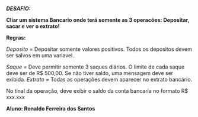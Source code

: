 ***DESAFIO:***

__Cliar um sistema Bancario onde terá somente as 3 operacões: Depositar, sacar e ver o extrato!__

**Regras:**

*Deposito* = Depositar somente valores positivos. Todos os depositos devem ser salvos em uma variavel.

*Saque =* Deve permitir somente 3 saques diários. O limite de cada saque deve ser de R$ 500,00. Se não tiver saldo, uma mensagem deve ser exibida.
*Extrato* = Todas as operações devem aparecer no extrato bancário. 

No tinal da operação, deve exibir o saldo da conta bancaria no formato R$ xxx.xxx

**Aluno: Ronaldo Ferreira dos Santos**

